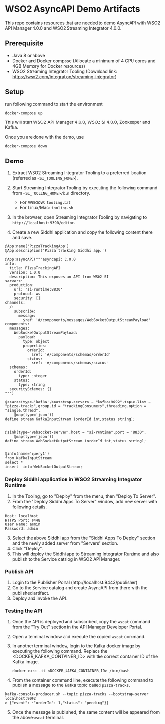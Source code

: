 # WSO2 AsyncAPI Demo Artifacts

This repo contains resources that are needed to demo AsyncAPI with WSO2 API Manager 4.0.0 and WSO2 Streaming Integrator 4.0.0.

## Prerequisite

- Java 8 or above
- Docker and Docker compose (Allocate a minimum of 4 CPU cores and 4GB Memory for Docker resources)
- WSO2 Streaming Integrator Tooling (Download link: https://wso2.com/integration/streaming-integrator)

## Setup

run following command to start the environment

```
docker-compose up
```

This will start WSO2 API Manager 4.0.0, WSO2 SI 4.0.0, Zookeeper and Kafka.

Once you are done with the demo, use

```
docker-compose down
```

## Demo

1. Extract WSO2 Streaming Integrator Tooling to a preferred location (referred as `<SI_TOOLING_HOME>`).
2. Start Streaming Integrator Tooling by executing the following command from `<SI_TOOLING_HOME>/bin` directory.
    - For Window: `tooling.bat`
    - For Linux/Mac: `tooling.sh`

3. In the browser, open Streaming Integrator Tooling by navigating to `http://localhost:9390/editor`.
4. Create a new Siddhi application and copy the following content there and save.

```
@App:name('PizzaTrackingApp')
@App:description('Pizza tracking Siddhi app.')

@App:asyncAPI("""asyncapi: 2.0.0
info:
  title: PIzzaTrackingAPI
  version: 1.0.0
  description: This exposes an API from WSO2 SI
servers:
  production:
    url: 'si-runtime:8830'
    protocol: ws
    security: []
channels:
  /:
    subscribe:
      message:
        $ref: '#/components/messages/WebSocketOutputStreamPayload'
components:
  messages:
    WebSocketOutputStreamPayload:
      payload:
        type: object
        properties:
          orderId:
            $ref: '#/components/schemas/orderId'
          status:
            $ref: '#/components/schemas/status'
  schemas:
    orderId:
      type: integer
    status:
      type: string
  securitySchemes: {}
""")

@source(type='kafka',bootstrap.servers = "kafka:9092",topic.list = "pizza-tracks",group.id = "trackingConsumers",threading.option = "single.thread",
	@map(type='json'))
define stream KafkaInputStream (orderId int,status string);


@sink(type='websocket-server',host = "si-runtime",port = "8830",
	@map(type='json'))
define stream WebSocketOutputStream (orderId int,status string);


@info(name='query1')
from KafkaInputStream
select *
insert  into WebSocketOutputStream;

```

### Deploy Siddhi application in WSO2 Streaming Integrator Runtime

1. In the Tooling, go to "Deploy" from the menu, then "Deploy To Server".
2. From the "Deploy Siddhi Apps To Server" window, add new server with following details.

```
Host: localhost
HTTPS Port: 9448
User Name: admin
Password: admin
```

3. Select the above Siddhi app from the "Siddhi Apps To Deploy" section and the newly added server from "Servers" section.
4. Click "Deploy".
5. This will deploy the Siddhi app to Streaming Integrator Runtime and also publish to the Service catalog in WSO2 API Manager.

### Publish API

1. Login to the Publisher Portal (http://localhost:9443/publisher)
2. Go to the Service catalog and create AsyncAPI from there with the published artifact.
3. Deploy and invoke the API.

### Testing the API

1. Once the API is deployed and subscribed, copy the `wscat` command from the "Try Out" section in the API Manager Developer Portal.
2. Open a terminal window and execute the copied `wscat` command.
3. In another terminal window, login to the Kafka docker image by executing the following command. Replace the <DOCKER_KAFKA_CONTAINER_ID> with the correct container ID of the Kafka image.

    ```
    docker exec -it <DOCKER_KAFKA_CONTAINER_ID> /bin/bash
    ```
4. From the container command line, execute the following command to publish a message to the Kafka topic called `pizza-tracks`.

```
kafka-console-producer.sh --topic pizza-tracks --bootstrap-server localhost:9092
> {"event": {"orderId": 1,"status": "pending"}}
```

5. Once the message is published, the same content will be appeared from the above `wscat` terminal.
